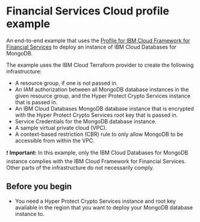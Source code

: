 # Financial Services Cloud profile example

An end-to-end example that uses the [Profile for IBM Cloud Framework for Financial Services](../../profiles/fscloud/) to deploy an instance of IBM Cloud Databases for MongoDB.

The example uses the IBM Cloud Terraform provider to create the following infrastructure:

- A resource group, if one is not passed in.
- An IAM authorization between all MongoDB database instances in the given resource group, and the Hyper Protect Crypto Services instance that is passed in.
- An IBM Cloud Databases MongoDB database instance that is encrypted with the Hyper Protect Crypto Services root key that is passed in.
- Service Credentials for the MongoDB database instance.
- A sample virtual private cloud (VPC).
- A context-based restriction (CBR) rule to only allow MongoDB to be accessible from within the VPC.

:exclamation: **Important:** In this example, only the IBM Cloud Databases for MongoDB instance complies with the IBM Cloud Framework for Financial Services. Other parts of the infrastructure do not necessarily comply.

## Before you begin

- You need a Hyper Protect Crypto Services instance and root key available in the region that you want to deploy your MongoDB database instance to.
